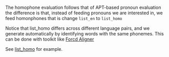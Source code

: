 

The homophone evaluation follows that of APT-based pronoun evaluation
the difference is that, instead of feeding pronouns we are interested in,
  we feed homonphones
that is change `list_en` to `list_homo`

Notice that list_homo differs across different language pairs, and we generate
automatically by identifying words with the same phonemes. This can be done
with toolkit like [Forcd Aligner](https://github.com/MontrealCorpusTools/Montreal-Forced-Aligner)

See [list_homo](./list_homo) for example.
